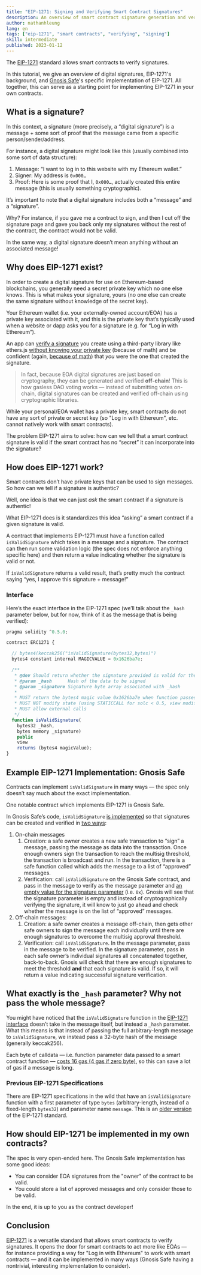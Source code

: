```yaml
---
title: "EIP-1271: Signing and Verifying Smart Contract Signatures"
description: An overview of smart contract signature generation and verification with EIP-1271. We also walk through Gnosis Safe's EIP-1271 implementation to provide a concrete example for smart contract developers to build on.
author: nathanhleung
lang: en
tags: ["eip-1271", "smart contracts", "verifying", "signing"]
skill: intermediate
published: 2023-01-12
---
```


The [EIP-1271](https://eips.ethereum.org/EIPS/eip-1271) standard allows smart contracts to verify signatures.

In this tutorial, we give an overview of digital signatures, EIP-1271's background, and [Gnosis Safe](https://gnosis-safe.io/)'s specific implementation of EIP-1271. All together, this can serve as a starting point for implementing EIP-1271 in your own contracts.

## What is a signature?

In this context, a signature (more precisely, a “digital signature”) is a message + some sort of proof that the message came from a specific person/sender/address.

For instance, a digital signature might look like this (usually combined into some sort of data structure):

1. Message: “I want to log in to this website with my Ethereum wallet.”
2. Signer: My address is `0x000…`
3. Proof: Here is some proof that I, `0x000…`, actually created this entire message (this is usually something cryptographic).

It’s important to note that a digital signature includes both a “message” and a “signature”.

Why? For instance, if you gave me a contract to sign, and then I cut off the signature page and gave you back only my signatures without the rest of the contract, the contract would not be valid.

In the same way, a digital signature doesn’t mean anything without an associated message!

## Why does EIP-1271 exist?

In order to create a digital signature for use on Ethereum-based blockchains, you generally need a secret private key which no one else knows. This is what makes your signature, yours (no one else can create the same signature without knowledge of the secret key).

Your Ethereum wallet (i.e. your externally-owned account/EOA) has a private key associated with it, and this is the private key that’s typically used when a website or dapp asks you for a signature (e.g. for “Log in with Ethereum”).

An app can [verify a signature](https://docs.alchemy.com/docs/how-to-verify-a-message-signature-on-ethereum) you create using a third-party library like ethers.js [without knowing your private key](https://en.wikipedia.org/wiki/Public-key_cryptography) (because of math) and be confident (again, [because of math](https://crypto.stackexchange.com/questions/48816/discrete-logarithm-problem-of-ecc)) that _you_ were the one that created the signature.

> In fact, because EOA digital signatures are just based on cryptography, they can be generated and verified **off-chain**! This is how gasless DAO voting works — instead of submitting votes on-chain, digital signatures can be created and verified off-chain using cryptographic libraries.

While your personal/EOA wallet has a private key, smart contracts do not have any sort of private or secret key (so "Log in with Ethereum", etc. cannot natively work with smart contracts).

The problem EIP-1271 aims to solve: how can we tell that a smart contract signature is valid if the smart contract has no “secret” it can incorporate into the signature?

## How does EIP-1271 work?

Smart contracts don’t have private keys that can be used to sign messages. So how can we tell if a signature is authentic?

Well, one idea is that we can just _ask_ the smart contract if a signature is authentic!

What EIP-1271 does is it standardizes this idea “asking” a smart contract if a given signature is valid.

A contract that implements EIP-1271 must have a function called `isValidSignature` which takes in a message and a signature. The contract can then run some validation logic (the spec does not enforce anything specific here) and then return a value indicating whether the signature is valid or not.

If `isValidSignature` returns a valid result, that’s pretty much the contract saying “yes, I approve this signature + message!”

### Interface

Here’s the exact interface in the EIP-1271 spec (we’ll talk about the `_hash` parameter below, but for now, think of it as the message that is being verified):

```jsx
pragma solidity ^0.5.0;

contract ERC1271 {

  // bytes4(keccak256("isValidSignature(bytes32,bytes)")
  bytes4 constant internal MAGICVALUE = 0x1626ba7e;

  /**
   * @dev Should return whether the signature provided is valid for the provided hash
   * @param _hash      Hash of the data to be signed
   * @param _signature Signature byte array associated with _hash
   *
   * MUST return the bytes4 magic value 0x1626ba7e when function passes.
   * MUST NOT modify state (using STATICCALL for solc < 0.5, view modifier for solc > 0.5)
   * MUST allow external calls
   */
  function isValidSignature(
    bytes32 _hash,
    bytes memory _signature)
    public
    view
    returns (bytes4 magicValue);
}
```

## Example EIP-1271 Implementation: Gnosis Safe

Contracts can implement `isValidSignature` in many ways — the spec only doesn’t say much about the exact implementation.

One notable contract which implements EIP-1271 is Gnosis Safe.

In Gnosis Safe’s code, `isValidSignature` [is implemented](https://github.com/safe-global/safe-contracts/blob/main/contracts/handler/CompatibilityFallbackHandler.sol) so that signatures can be created and verified in [two ways](https://ethereum.stackexchange.com/questions/122635/signing-messages-as-a-gnosis-safe-eip1271-support):

1. On-chain messages
   1. Creation: a safe owner creates a new safe transaction to “sign” a message, passing the message as data into the transaction. Once enough owners sign the transaction to reach the multisig threshold, the transaction is broadcast and run. In the transaction, there is a safe function called which adds the message to a list of “approved” messages.
   2. Verification: call `isValidSignature` on the Gnosis Safe contract, and pass in the message to verify as the message parameter and [an empty value for the signature parameter](https://github.com/safe-global/safe-contracts/blob/main/contracts/handler/CompatibilityFallbackHandler.sol#L32) (i.e. `0x`). Gnosis will see that the signature parameter is empty and instead of cryptographically verifying the signature, it will know to just go ahead and check whether the message is on the list of “approved” messages.
2. Off-chain messages:
   1. Creation: a safe owner creates a message off-chain, then gets other safe owners to sign the message each individually until there are enough signatures to overcome the multisig approval threshold.
   2. Verification: call `isValidSignature`. In the message parameter, pass in the message to be verified. In the signature parameter, pass in each safe owner’s individual signatures all concatenated together, back-to-back. Gnosis will check that there are enough signatures to meet the threshold **and** that each signature is valid. If so, it will return a value indicating successful signature verification.

## What exactly is the `_hash` parameter? Why not pass the whole message?

You might have noticed that the `isValidSignature` function in the [EIP-1271 interface](https://eips.ethereum.org/EIPS/eip-1271) doesn’t take in the message itself, but instead a `_hash` parameter. What this means is that instead of passing the full arbitrary-length message to `isValidSignature`, we instead pass a 32-byte hash of the message (generally keccak256).

Each byte of calldata — i.e. function parameter data passed to a smart contract function — [costs 16 gas (4 gas if zero byte)](https://eips.ethereum.org/EIPS/eip-2028), so this can save a lot of gas if a message is long.

### Previous EIP-1271 Specifications

There are EIP-1271 specifications in the wild that have an `isValidSignature` function with a first parameter of type `bytes` (arbitrary-length, instead of a fixed-length `bytes32`) and parameter name `message`. This is an [older version](https://github.com/safe-global/safe-contracts/issues/391#issuecomment-1075427206) of the EIP-1271 standard.

## How should EIP-1271 be implemented in my own contracts?

The spec is very open-ended here. The Gnosis Safe implementation has some good ideas:

- You can consider EOA signatures from the "owner" of the contract to be valid.
- You could store a list of approved messages and only consider those to be valid.

In the end, it is up to you as the contract developer!

## Conclusion

[EIP-1271](https://eips.ethereum.org/EIPS/eip-1271) is a versatile standard that allows smart contracts to verify signatures. It opens the door for smart contracts to act more like EOAs — for instance providing a way for "Log in with Ethereum" to work with smart contracts — and it can be implemented in many ways (Gnosis Safe having a nontrivial, interesting implementation to consider).
